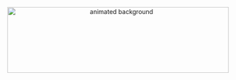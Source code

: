 <p align="center">
  <img src="https://raw.githubusercontent.com/abhijitpavse/abhijitpavse/main/assets/animated-bg.svg" alt="animated background" width="100%" height="150px"/>
</p>

